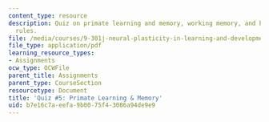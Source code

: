 ```yaml
---
content_type: resource
description: Quiz on primate learning and memory, working memory, and behavior-guiding
  rules.
file: /media/courses/9-301j-neural-plasticity-in-learning-and-development-spring-2002/b7e16c7aeefa9b0075f43086a94de9e9_quiz5.pdf
file_type: application/pdf
learning_resource_types:
- Assignments
ocw_type: OCWFile
parent_title: Assignments
parent_type: CourseSection
resourcetype: Document
title: 'Quiz #5: Primate Learning & Memory'
uid: b7e16c7a-eefa-9b00-75f4-3086a94de9e9
---
```

